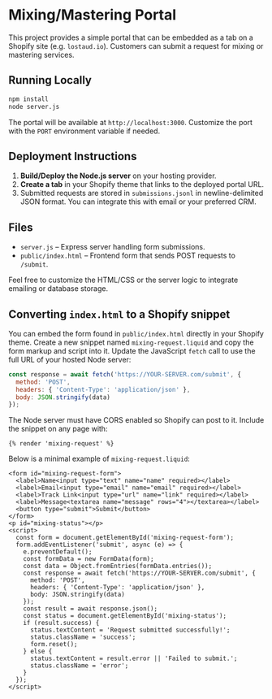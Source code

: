 # Mixing/Mastering Portal

This project provides a simple portal that can be embedded as a tab on a Shopify site (e.g. `lostaud.io`). Customers can submit a request for mixing or mastering services.

## Running Locally

```bash
npm install
node server.js
```

The portal will be available at `http://localhost:3000`. Customize the port with the `PORT` environment variable if needed.

## Deployment Instructions

1. **Build/Deploy the Node.js server** on your hosting provider.
2. **Create a tab** in your Shopify theme that links to the deployed portal URL.
3. Submitted requests are stored in `submissions.jsonl` in newline-delimited JSON format. You can integrate this with email or your preferred CRM.

## Files

- `server.js` – Express server handling form submissions.
- `public/index.html` – Frontend form that sends POST requests to `/submit`.

Feel free to customize the HTML/CSS or the server logic to integrate emailing or database storage.

## Converting `index.html` to a Shopify snippet

You can embed the form found in `public/index.html` directly in your Shopify theme.
Create a new snippet named `mixing-request.liquid` and copy the form markup and
script into it. Update the JavaScript `fetch` call to use the full URL of your
hosted Node server:

```javascript
const response = await fetch('https://YOUR-SERVER.com/submit', {
  method: 'POST',
  headers: { 'Content-Type': 'application/json' },
  body: JSON.stringify(data)
});
```

The Node server must have CORS enabled so Shopify can post to it.
Include the snippet on any page with:

```liquid
{% render 'mixing-request' %}
```

Below is a minimal example of `mixing-request.liquid`:

```liquid
<form id="mixing-request-form">
  <label>Name<input type="text" name="name" required></label>
  <label>Email<input type="email" name="email" required></label>
  <label>Track Link<input type="url" name="link" required></label>
  <label>Message<textarea name="message" rows="4"></textarea></label>
  <button type="submit">Submit</button>
</form>
<p id="mixing-status"></p>
<script>
  const form = document.getElementById('mixing-request-form');
  form.addEventListener('submit', async (e) => {
    e.preventDefault();
    const formData = new FormData(form);
    const data = Object.fromEntries(formData.entries());
    const response = await fetch('https://YOUR-SERVER.com/submit', {
      method: 'POST',
      headers: { 'Content-Type': 'application/json' },
      body: JSON.stringify(data)
    });
    const result = await response.json();
    const status = document.getElementById('mixing-status');
    if (result.success) {
      status.textContent = 'Request submitted successfully!';
      status.className = 'success';
      form.reset();
    } else {
      status.textContent = result.error || 'Failed to submit.';
      status.className = 'error';
    }
  });
</script>
```

